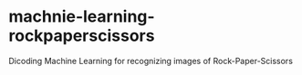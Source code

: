 # machnie-learning-rockpaperscissors
Dicoding Machine Learning for recognizing images of Rock-Paper-Scissors
